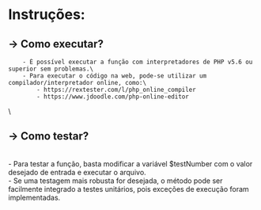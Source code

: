 # Instruções:
##     -> Como executar?
        - É possível executar a função com interpretadores de PHP v5.6 ou superior sem problemas.\
        - Para executar o código na web, pode-se utilizar um compilador/interpretador online, como:\
            - https://rextester.com/l/php_online_compiler
            - https://www.jdoodle.com/php-online-editor
\
##    -> Como testar?
\
        - Para testar a função, basta modificar a variável $testNumber com o valor desejado de entrada e executar o arquivo.\
        - Se uma testagem mais robusta for desejada, o método pode ser facilmente integrado a testes unitários, pois exceções de execução foram implementadas.
